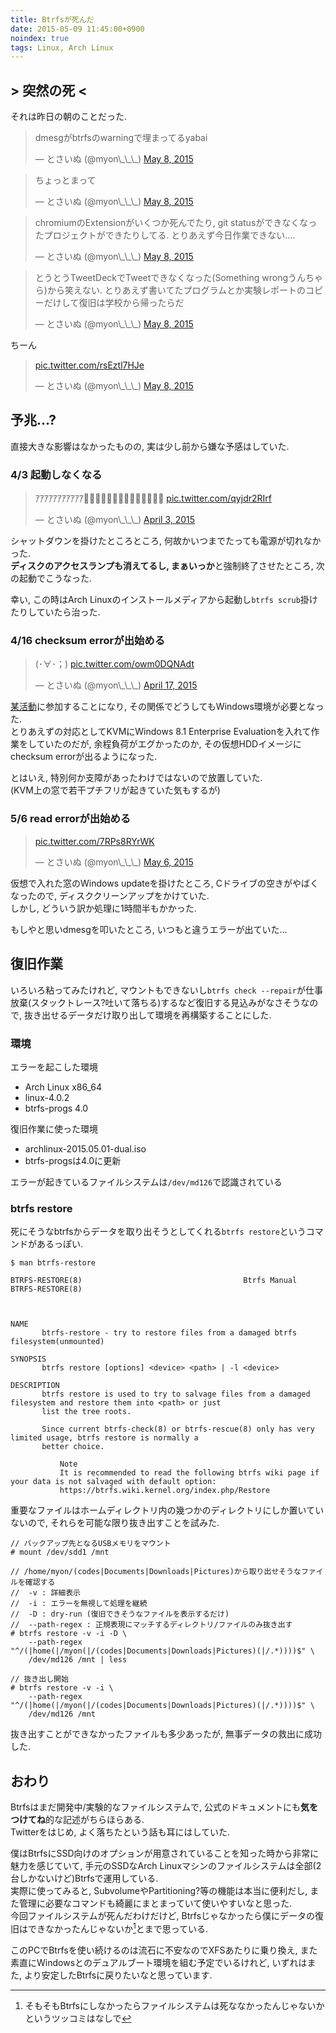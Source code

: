 ```yaml
---
title: Btrfsが死んだ
date: 2015-05-09 11:45:00+0900
noindex: true
tags: Linux, Arch Linux
---
```


## > 突然の死 <

それは昨日の朝のことだった.

<blockquote class="twitter-tweet tw-align-center" lang="en"><p lang="ja" dir="ltr">dmesgがbtrfsのwarningで埋まってるyabai</p>&mdash; とさいぬ (@myon\_\_\_) <a href="https://twitter.com/myon___/status/596480331273740288">May 8, 2015</a></blockquote>
<script async src="//platform.twitter.com/widgets.js" charset="utf-8"></script>

<blockquote class="twitter-tweet tw-align-center" lang="en"><p lang="ja" dir="ltr">ちょっとまって</p>&mdash; とさいぬ (@myon\_\_\_) <a href="https://twitter.com/myon___/status/596480764578955264">May 8, 2015</a></blockquote>
<script async src="//platform.twitter.com/widgets.js" charset="utf-8"></script>

<blockquote class="twitter-tweet tw-align-center" lang="en"><p lang="ja" dir="ltr">chromiumのExtensionがいくつか死んでたり, git statusができなくなったプロジェクトができたりしてる. とりあえず今日作業できない....</p>&mdash; とさいぬ (@myon\_\_\_) <a href="https://twitter.com/myon___/status/596481481041580033">May 8, 2015</a></blockquote>

<blockquote class="twitter-tweet tw-align-center" lang="en"><p lang="ja" dir="ltr">とうとうTweetDeckでTweetできなくなった(Something wrongうんちゃら)から笑えない. とりあえず書いてたプログラムとか実験レポートのコピーだけして復旧は学校から帰ったらだ</p>&mdash; とさいぬ (@myon\_\_\_) <a href="https://twitter.com/myon___/status/596484221675274240">May 8, 2015</a></blockquote>

ちーん

<blockquote class="twitter-tweet tw-align-center" lang="en"><p lang="und" dir="ltr"><a href="http://t.co/rsEztl7HJe">pic.twitter.com/rsEztl7HJe</a></p>&mdash; とさいぬ (@myon\_\_\_) <a href="https://twitter.com/myon___/status/596489983625596928">May 8, 2015</a></blockquote>

<!--more-->

## 予兆...?

直接大きな影響はなかったものの, 実は少し前から嫌な予感はしていた.

### 4/3 起動しなくなる

<blockquote class="twitter-tweet tw-align-center" lang="en"><p lang="ja" dir="ltr">ｱｱｱｱｱｱｱｱｱｱｱ💓💓💓💓💓💓💓💓💓💓💓💓💓💓 <a href="http://t.co/qyjdr2RIrf">pic.twitter.com/qyjdr2RIrf</a></p>&mdash; とさいぬ (@myon\_\_\_) <a href="https://twitter.com/myon___/status/584013642930069505">April 3, 2015</a></blockquote>

シャットダウンを掛けたところところ, 何故かいつまでたっても電源が切れなかった.  
**ディスクのアクセスランプも消えてるし, まぁいっか**と強制終了させたところ, 次の起動でこうなった.

幸い, この時はArch Linuxのインストールメディアから起動し`btrfs scrub`掛けたりしていたら治った.

### 4/16 checksum errorが出始める

<blockquote class="twitter-tweet tw-align-center" lang="en"><p lang="und" dir="ltr">(･∀･；) <a href="http://t.co/owm0DQNAdt">pic.twitter.com/owm0DQNAdt</a></p>&mdash; とさいぬ (@myon\_\_\_) <a href="https://twitter.com/myon___/status/588888414709157888">April 17, 2015</a></blockquote>

[某活動](/entry/2015/04/11/join-in-robocup-kiks-team/)に参加することになり, その関係でどうしてもWindows環境が必要となった.  
とりあえずの対応としてKVMにWindows 8.1 Enterprise Evaluationを入れて作業をしていたのだが, 余程負荷がエグかったのか, その仮想HDDイメージにchecksum errorが出るようになった.

とはいえ, 特別何か支障があったわけではないので放置していた.  
(KVM上の窓で若干プチフリが起きていた気もするが)

### 5/6 read errorが出始める

<blockquote class="twitter-tweet tw-align-center" lang="en"><p lang="und" dir="ltr"><a href="http://t.co/7RPs8RYrWK">pic.twitter.com/7RPs8RYrWK</a></p>&mdash; とさいぬ (@myon\_\_\_) <a href="https://twitter.com/myon___/status/595868510594674688">May 6, 2015</a></blockquote>

仮想で入れた窓のWindows updateを掛けたところ, Cドライブの空きがやばくなったので, ディスククリーンアップをかけていた.  
しかし, どういう訳か処理に1時間半もかかった.

もしやと思いdmesgを叩いたところ, いつもと違うエラーが出ていた...

## 復旧作業

いろいろ粘ってみたけれど, マウントもできないし`btrfs check --repair`が仕事放棄(スタックトレース?吐いて落ちる)するなど復旧する見込みがなさそうなので, 抜き出せるデータだけ取り出して環境を再構築することにした.

### 環境

エラーを起こした環境

* Arch Linux x86\_64
* linux-4.0.2
* btrfs-progs 4.0

復旧作業に使った環境

* archlinux-2015.05.01-dual.iso
* btrfs-progsは4.0に更新

エラーが起きているファイルシステムは`/dev/md126`で認識されている

### btrfs restore

死にそうなbtrfsからデータを取り出そうとしてくれる`btrfs restore`というコマンドがあるっぽい.

```
$ man btrfs-restore

BTRFS-RESTORE(8)                                    Btrfs Manual                                    BTRFS-RESTORE(8)



NAME
       btrfs-restore - try to restore files from a damaged btrfs filesystem(unmounted)

SYNOPSIS
       btrfs restore [options] <device> <path> | -l <device>

DESCRIPTION
       btrfs restore is used to try to salvage files from a damaged filesystem and restore them into <path> or just
       list the tree roots.

       Since current btrfs-check(8) or btrfs-rescue(8) only has very limited usage, btrfs restore is normally a
       better choice.

           Note
           It is recommended to read the following btrfs wiki page if your data is not salvaged with default option:
           https://btrfs.wiki.kernel.org/index.php/Restore
```

重要なファイルはホームディレクトリ内の幾つかのディレクトリにしか置いていないので, それらを可能な限り抜き出すことを試みた.

```
// バックアップ先となるUSBメモリをマウント
# mount /dev/sdd1 /mnt

// /home/myon/(codes|Documents|Downloads|Pictures)から取り出せそうなファイルを確認する
//  -v : 詳細表示
//  -i : エラーを無視して処理を継続
//  -D : dry-run (復旧できそうなファイルを表示するだけ)
//  --path-regex : 正規表現にマッチするディレクトリ/ファイルのみ抜き出す
# btrfs restore -v -i -D \
    --path-regex "^/(|home(|/myon(|/(codes|Documents|Downloads|Pictures)(|/.*))))$" \
    /dev/md126 /mnt | less

// 抜き出し開始
# btrfs restore -v -i \
    --path-regex "^/(|home(|/myon(|/(codes|Documents|Downloads|Pictures)(|/.*))))$" \
    /dev/md126 /mnt
```

抜き出すことができなかったファイルも多少あったが, 無事データの救出に成功した.

## おわり

Btrfsはまだ開発中/実験的なファイルシステムで, 公式のドキュメントにも**気をつけてね**的な記述がちらほらある.  
Twitterをはじめ, よく落ちたという話も耳にはしていた.

僕はBtrfsにSSD向けのオプションが用意されていることを知った時から非常に魅力を感じていて, 手元のSSDなArch Linuxマシンのファイルシステムは全部(2台しかないけど)Btrfsで運用している.  
実際に使ってみると, SubvolumeやPartitioning?等の機能は本当に便利だし, また管理に必要なコマンドも綺麗にまとまっていて使いやすいなと思った.  
今回ファイルシステムが死んだわけだけど, Btrfsじゃなかったら僕にデータの復旧はできなかったんじゃないか[^1]とまで思っている.

[^1]: そもそもBtrfsにしなかったらファイルシステムは死ななかったんじゃないかというツッコミはなしで

このPCでBtrfsを使い続けるのは流石に不安なのでXFSあたりに乗り換え, また素直にWindowsとのデュアルブート環境を組む予定でいるけれど, いずれはまた, より安定したBtrfsに戻りたいなと思っています.

